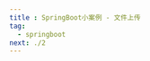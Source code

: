 ```yaml
---
title : SpringBoot小案例 - 文件上传
tag: 
  - springboot
next: ./2
---
```
















































